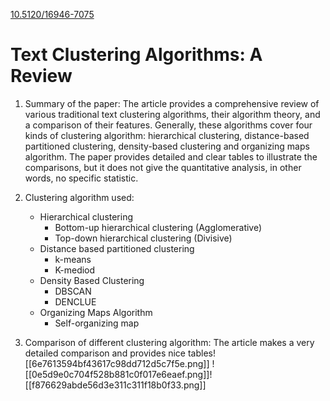 [10.5120/16946-7075](http://dx.doi.org/10.5120/16946-7075)

# Text Clustering Algorithms: A Review

1. Summary of the paper:
	The article provides a comprehensive review of various traditional text clustering algorithms, their algorithm theory, and a comparison of their features. Generally, these algorithms cover four kinds of clustering algorithm: hierarchical clustering, distance-based partitioned clustering, density-based clustering and organizing maps algorithm. The paper provides detailed and clear tables to illustrate the comparisons, but it does not give the quantitative analysis, in other words, no specific statistic.
	
2. Clustering algorithm used:
	- Hierarchical clustering
		- Bottom-up hierarchical clustering (Agglomerative)
		- Top-down hierarchical clustering (Divisive)
	- Distance based partitioned clustering
		- k-means
		- K-mediod
	- Density Based Clustering
		- DBSCAN
		- DENCLUE
	- Organizing Maps Algorithm
		- Self-organizing map
3. Comparison of different clustering algorithm:
	The article makes a very detailed comparison and provides nice tables![[6e7613594bf43617c98dd712d5c7f5e.png]]
	![[0e5d9e0c704f528b881c0f017e6eaef.png]]![[f876629abde56d3e311c311f18b0f33.png]]
	